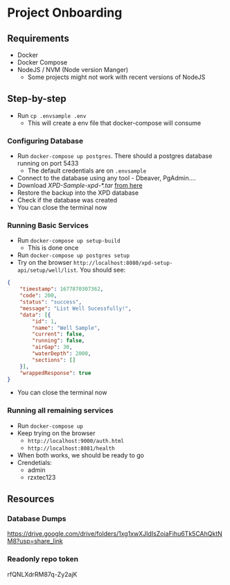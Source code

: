 # Project Onboarding

## Requirements
* Docker
* Docker Compose
* NodeJS / NVM (Node version Manger)
    * Some projects might not work with recent versions of NodeJS

## Step-by-step

- Run `cp .envsample .env`
    - This will create a env file that docker-compose will consume

### Configuring Database
- Run `docker-compose up postgres`. There should a postgres database running on port 5433
    - The default credentials are on `.envsample`
- Connect to the database using any tool - Dbeaver, PgAdmin....
- Download *XPD-Sample-xpd-\*.tar* [from here](https://drive.google.com/drive/folders/1xg1xwXJIdIsZoiaFihu6Tk5CAhQktNM8)
- Restore the backup into the XPD database
- Check if the database was created
- You can close the terminal now

### Running Basic Services
- Run `docker-compose up setup-build`
    - This is done once
- Run `docker-compose up postgres setup`
- Try on the browser `http://localhost:8080/xpd-setup-api/setup/well/list`. You should see:
```json
{
    "timestamp": 1677870307362,
    "code": 200,
    "status": "success",
    "message": "List Well Sucessfully!",
    "data": [{
        "id": 1,
        "name": "Well Sample",
        "current": false,
        "running": false,
        "airGap": 30,
        "waterDepth": 2000,
        "sections": []
    }],
    "wrappedResponse": true
}
```
- You can close the terminal now

### Running all remaining services
- Run `docker-compose up`
- Keep trying on the browser
    - `http://localhost:9000/auth.html`
    - `http://localhost:8081/health`
- When both works, we should be ready to go
- Crendetials:
    - admin
    - rzxtec123


## Resources

### Database Dumps
https://drive.google.com/drive/folders/1xg1xwXJIdIsZoiaFihu6Tk5CAhQktNM8?usp=share_link

### Readonly repo token
rfQNLXdrRM87q-Zy2ajK
